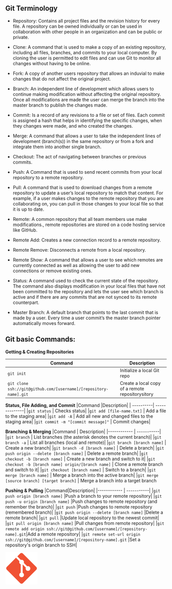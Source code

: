 ## Git Terminology 
- Repository:
Contains all project files and the revision history for every file. A repository can be owned individually or can be used in collaboration with other people in an organization and can be public or private.

- Clone:
A command that is used to make a copy of an existing repository, including all files, branches, and commits to your local computer. By cloning the user is permitted to edit files and can use Git to monitor all changes without having to be online. 
 
- Fork:
A copy of another users repository that allows an induvial to make changes that do not affect the original project.
 
- Branch:
An independent line of development which allows users to continue making modification without affecting the original repository. Once all modifications are made the user can merge the branch into the master branch to publish the changes made. 

- Commit:
Is a record of any revisions to a file or set of files.  Each commit is assigned a hash that helps in identifying the specific changes, when they changes were made, and who created the changes. 

- Merge:
A command that allows a user to take the independent lines of development (branch(s)) in the same repository or from a fork and integrate them into another single branch.

- Checkout:
The act of navigating between branches or previous commits. 

- Push:
A Command that is used to send recent commits from your local repository to a remote repository.

- Pull:
A command that is used to download changes from a remote repository to update a user’s local repository to match that content. For example, if a user makes changes to the remote repository that you are collaborating on, you can pull in those changes to your local file so that it is up to date.  

- Remote:
A common repository that all team members use make modifications., remote repositories are stored on a code hosting service like GitHub. 

- Remote Add:
Creates a new connection record to a remote repository.

- Remote Remove: 
Disconnects a remote from a local repository. 

- Remote Show: 
A command that allows a user to see which remotes are currently connected as well as allowing the user to add new connections or remove existing ones. 

- Status:
A command used to check the current state of the repository. The command also displays modification in your local files that have not been committed to the repository and lets the user see which branch is active and if there are any commits that are not synced to its remote counterpart. 

- Master Branch:
A default branch that points to the last commit that is made by a user. Every time a user commit’s the master branch pointer automatically moves forward. 



## Git basic Commands:

**Getting & Creating Repositories**

 | Command   | Description   |
 | ----------| --------------|
 | ```git init```  | Initialize a local Git repo |
 | ```git clone ssh://git@github.com/[username]/[repository-name].git```   | Create a local copy of a remote repositorysitory |



**Status, File Adding, and Commit**
|Command	|Description|
| ----------| --------------|
|```git status```	| Checks status|
|```git add [file-name.txt]```	| Add a file to the staging area|
|```git add -A```	| Add all new and changed files to the staging area|
|```git commit -m "[commit message]"```	| Commit changes|



**Branching & Merging**
|Command | Description|
|------------ | -----------|
|```git branch``` |	List branches (the asterisk denotes the current branch)|
|```git branch -a```	| List all branches (local and remote)|
|```git branch [branch name]```	| Create a new branch|
|```git branch -d [branch name]``` |	Delete a branch|
|```git push origin --delete [branch name]``` |	Delete a remote branch|
|```git checkout -b [branch name]```	| Create a new branch and switch to it|
|```git checkout -b [branch name] origin/[branch name]```	| Clone a remote branch and switch to it|
|```git checkout [branch name]```	| Switch to a branch|
|```git merge [branch name]``` |	Merge a branch into the active branch|
|```git merge [source branch] [target branch]```	| Merge a branch into a target branch



**Pushing & Pulling**
|Command|Description|
|------------ | -----------|
|```git push origin [branch name]```	|Push a branch to your remote repository|
|```git push -u origin [branch name]```	|Push changes to remote repository (and remember the branch)|
|```git push```	|Push changes to remote repository (remembered branch)|
|```git push origin --delete [branch name]```	|Delete a remote branch|
|```git pull```	|Update local repository to the newest commit|
|```git pull origin [branch name]```	|Pull changes from remote repository|
|```git remote add origin ssh://git@github.com/[username]/[repository-name].git```|Add a remote repository|
|```git remote set-url origin ssh://git@github.com/[username]/[repository-name].git```	|Set a repository's origin branch to SSH|

<img src="images/Giticon.png" width="20%" height="20%">
 
